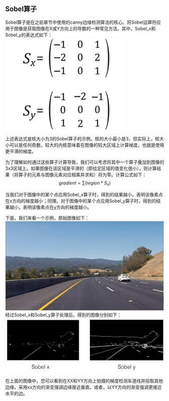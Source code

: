 ## Sobel算子

Sobel算子是在之前章节中使用的canny边缘检测算法的核心。将Sobel运算符应用于图像是获取图像在X或Y方向上的导数的一种常见方法。其中，Sobel_x和Sobel_y的表达式如下：
![Sobel](/assets/55.jpg)

上述表达式是核大小为3的Sobel算子的示例。核的大小最小是3，但实际上，核大小可以是任何奇数。较大的内核意味着在图像的较大区域上计算梯度，也就是使用更平滑的梯度。

为了理解如何通过这些算子计算导致，我们可以考虑将其中一个算子叠加到图像的3x3区域上。如果图像在该区域是平滑的（即给定区域的值变化很小），则计算结果（将算子的元素与图像元素对应相乘并求和）将为零。计算公式如下：
$$
gradient = \sum(region * S_x)
$$

当我们对于图像中的某个点应用Sobel_x算子时，得到的结果越小，表明该像素点在x方向的梯度越小；同理。对于图像中的某个点应用Sobel_y算子时，得到的结果越小，表明该像素点在y方向的梯度越小。

下面，我们来看一个示例，原始图像如下：
![](/assets/56.jpg)
经过Sobel_x和Sobel_y算子处理后，得到的图像分别如下：
![](/assets/57.jpg)

在上面的图像中，您可以看到在XX和YY方向上拍摄的梯度检测车道线并拾取其他边缘。采用xx方向的渐变强调边缘接近垂直。或者，以YY方向的渐变强调更接近水平的边。
